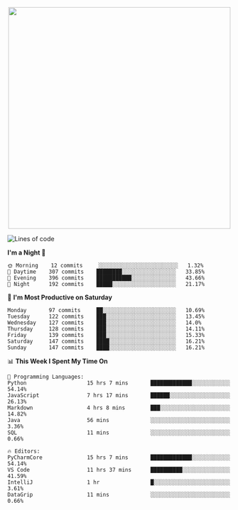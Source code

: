 <!--

[![Hits](https://hits.seeyoufarm.com/api/count/incr/badge.svg?url=https%3A%2F%2Fgithub.com/sangm1n)](https://hits.seeyoufarm.com) 
[![Repos Badge](https://badges.pufler.dev/repos/sangm1n)](https://badges.pufler.dev)
[![Github Badge](http://img.shields.io/badge/-github-black?style=flat-square&logo=github&logoColor=white&link=https:https://github.com/sangm1n/)](https://github.com/sangm1n/)
[![Netlify Badge](https://img.shields.io/badge/-TIL-00C7B7?style=flat-square&logo=Netlify&logoColor=white&link=https://sangminlog.netlify.com)](https://sangminlog.netlify.com)
[![Hugo Badge](https://img.shields.io/badge/-techblog-FF4088?style=flat-square&logo=Hugo&logoColor=white&link=https://sangm1n.github.io)](https://sangm1n.github.io)
[![Mail Badge](http://img.shields.io/badge/-mail-D14836?style=flat-square&logo=Gmail&logoColor=white&link=mailto:dltkd96als@naver.com)](mailto:dltkd96als@naver.com/)

![Lines of code](https://img.shields.io/badge/From%20Hello%20World%20I%27ve%20Written-3.9%20million%20lines%20of%20code-blue)
-->

<!--  -->

<p align="center">
  <a href="https://sangminlog.tistory.com/">
    <img src="https://user-images.githubusercontent.com/46131688/100516133-08bf3880-31c5-11eb-97ce-0548a7b3a35a.png" width="500">
  </a>
</p>

<!--START_SECTION:waka-->
![Lines of code](https://img.shields.io/badge/From%20Hello%20World%20I%27ve%20Written-3.4%20million%20lines%20of%20code-blue)

**I'm a Night 🦉** 

```text
🌞 Morning    12 commits     ░░░░░░░░░░░░░░░░░░░░░░░░░   1.32% 
🌆 Daytime    307 commits    ████████░░░░░░░░░░░░░░░░░   33.85% 
🌃 Evening    396 commits    ███████████░░░░░░░░░░░░░░   43.66% 
🌙 Night      192 commits    █████░░░░░░░░░░░░░░░░░░░░   21.17%

```
📅 **I'm Most Productive on Saturday** 

```text
Monday       97 commits     ██░░░░░░░░░░░░░░░░░░░░░░░   10.69% 
Tuesday      122 commits    ███░░░░░░░░░░░░░░░░░░░░░░   13.45% 
Wednesday    127 commits    ███░░░░░░░░░░░░░░░░░░░░░░   14.0% 
Thursday     128 commits    ███░░░░░░░░░░░░░░░░░░░░░░   14.11% 
Friday       139 commits    ███░░░░░░░░░░░░░░░░░░░░░░   15.33% 
Saturday     147 commits    ████░░░░░░░░░░░░░░░░░░░░░   16.21% 
Sunday       147 commits    ████░░░░░░░░░░░░░░░░░░░░░   16.21%

```


📊 **This Week I Spent My Time On** 

```text
💬 Programming Languages: 
Python                   15 hrs 7 mins       █████████████░░░░░░░░░░░░   54.14% 
JavaScript               7 hrs 17 mins       ██████░░░░░░░░░░░░░░░░░░░   26.13% 
Markdown                 4 hrs 8 mins        ███░░░░░░░░░░░░░░░░░░░░░░   14.82% 
Java                     56 mins             ░░░░░░░░░░░░░░░░░░░░░░░░░   3.36% 
SQL                      11 mins             ░░░░░░░░░░░░░░░░░░░░░░░░░   0.66%

🔥 Editors: 
PyCharmCore              15 hrs 7 mins       █████████████░░░░░░░░░░░░   54.14% 
VS Code                  11 hrs 37 mins      ██████████░░░░░░░░░░░░░░░   41.59% 
IntelliJ                 1 hr                █░░░░░░░░░░░░░░░░░░░░░░░░   3.61% 
DataGrip                 11 mins             ░░░░░░░░░░░░░░░░░░░░░░░░░   0.66%

```


<!--END_SECTION:waka-->


<!--
**sangm1n/sangm1n** is a ✨ _special_ ✨ repository because its `README.md` (this file) appears on your GitHub profile.

Here are some ideas to get you started:

- 🔭 I’m currently working on ...
- 🌱 I’m currently learning ...
- 👯 I’m looking to collaborate on ...
- 🤔 I’m looking for help with ...
- 💬 Ask me about ...
- 📫 How to reach me: ...
- 😄 Pronouns: ...
- ⚡ Fun fact: ...

https://shields.io/
-->


